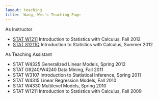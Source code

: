 ```yaml
---
layout: teaching
title:  Wang, Wei's Teaching Page
---
```

As Instructor

- [STAT W1211](/teaching/w1211_2012) Introduction to Statistics with Calculus, Fall 2012
- [STAT S1211Q](/teaching/s1211q_2012) Introduction to Statistics with Calculus, Summer 2012             

As Teaching Assistant

- STAT W4325 Generalized Linear Models, Spring 2012
- STAT G6240/W4240 Data Mining, Fall 2011
- STAT W3107 Introduction to Statistical Inference, Spring 2011
- STAT W4315 Linear Regression Models, Fall 2010
- STAT W4330 Multilevel Models, Spring 2010
- STAT W1211 Introduction to Statistics with Calculus, Fall 2009

